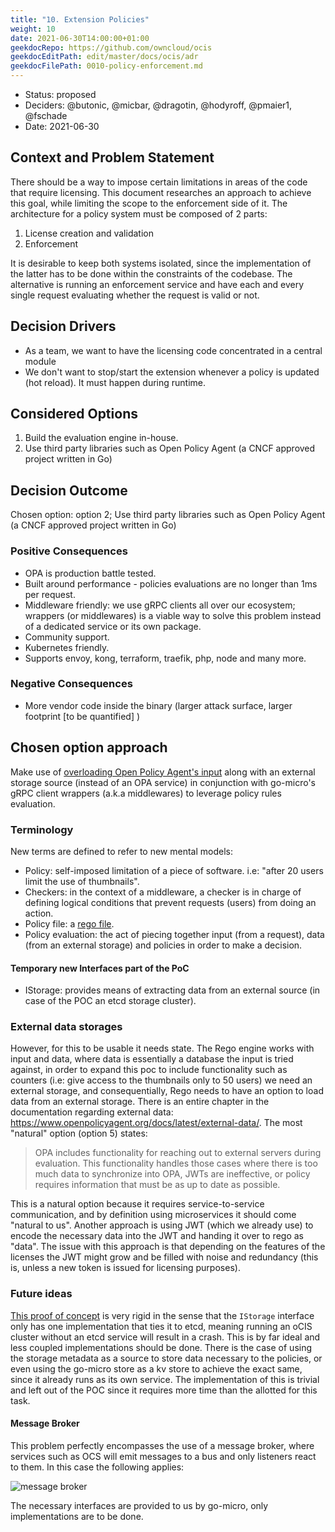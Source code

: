 ```yaml
---
title: "10. Extension Policies"
weight: 10
date: 2021-06-30T14:00:00+01:00
geekdocRepo: https://github.com/owncloud/ocis
geekdocEditPath: edit/master/docs/ocis/adr
geekdocFilePath: 0010-policy-enforcement.md
---
```


* Status: proposed
* Deciders: @butonic, @micbar, @dragotin, @hodyroff, @pmaier1, @fschade
* Date: 2021-06-30

## Context and Problem Statement

There should be a way to impose certain limitations in areas of the code that require licensing. This document researches an approach to achieve this goal, while limiting the scope to the enforcement side of it. The architecture for a policy system must be composed of 2 parts:

1. License creation and validation
2. Enforcement

It is desirable to keep both systems isolated, since the implementation of the latter has to be done within the constraints of the codebase. The alternative is running an enforcement service and have each and every single request evaluating whether the request is valid or not.

## Decision Drivers

- As a team, we want to have the licensing code concentrated in a central module
- We don't want to stop/start the extension whenever a policy is updated (hot reload). It must happen during runtime.

## Considered Options

1. Build the evaluation engine in-house.
2. Use third party libraries such as Open Policy Agent (a CNCF approved project written in Go)

## Decision Outcome

Chosen option: option 2; Use third party libraries such as Open Policy Agent (a CNCF approved project written in Go)

### Positive Consequences

- OPA is production battle tested.
- Built around performance - policies evaluations are no longer than 1ms per request.
- Middleware friendly: we use gRPC clients all over our ecosystem; wrappers (or middlewares) is a viable way to solve this problem instead of a dedicated service or its own package.
- Community support.
- Kubernetes friendly.
- Supports envoy, kong, terraform, traefik, php, node and many more.

### Negative Consequences

- More vendor code inside the binary (larger attack surface, larger footprint [to be quantified] )

## Chosen option approach

Make use of [overloading Open Policy Agent's input](https://www.openpolicyagent.org/docs/latest/external-data/#option-2-overload-input) along with an external storage source (instead of an OPA service) in conjunction with go-micro's gRPC client wrappers (a.k.a middlewares) to leverage policy rules evaluation.

### Terminology

New terms are defined to refer to new mental models:

- Policy: self-imposed limitation of a piece of software. i.e: "after 20 users limit the use of thumbnails".
- Checkers: in the context of a middleware, a checker is in charge of defining logical conditions that prevent requests (users) from doing an action.
- Policy file: a [rego file](https://www.openpolicyagent.org/docs/latest/policy-language/).
- Policy evaluation: the act of piecing together input (from a request), data (from an external storage) and policies in order to make a decision.

#### Temporary new Interfaces part of the PoC

- IStorage: provides means of extracting data from an external source (in case of the POC an etcd storage cluster).

### External data storages

However, for this to be usable it needs state. The Rego engine works with input and data, where data is essentially a database the input is tried against, in order to expand this poc to include functionality such as counters (i.e: give access to the thumbnails only to 50 users) we need an external storage, and consequentially, Rego needs to have an option to load data from an external storage. There is an entire chapter in the documentation regarding external data: https://www.openpolicyagent.org/docs/latest/external-data/. The most "natural" option (option 5) states:

> OPA includes functionality for reaching out to external servers during evaluation. This functionality handles those cases where there is too much data to synchronize into OPA, JWTs are ineffective, or policy requires information that must be as up to date as possible.

This is a natural option because it requires service-to-service communication, and by definition using microservices it should come "natural to us". Another approach is using JWT (which we already use) to encode the necessary data into the JWT and handing it over to rego as "data". The issue with this approach is that depending on the features of the licenses the JWT might grow and be filled with noise and redundancy (this is, unless a new token is issued for licensing purposes).

### Future ideas

[This proof of concept](https://github.com/owncloud/ocis/pull/2236) is very rigid in the sense that the `IStorage` interface only has one implementation that ties it to etcd, meaning running an oCIS cluster without an etcd service will result in a crash. This is by far ideal and less coupled implementations should be done. There is the case of using the storage metadata as a source to store data necessary to the policies, or even using the go-micro store as a kv store to achieve the exact same, since it already runs as its own service. The implementation of this is trivial and left out of the POC since it requires more time than the allotted for this task.

#### Message Broker

This problem perfectly encompasses the use of a message broker, where services such as OCS will emit messages to a bus and only listeners react to them. In this case the following applies:

![message broker](https://i.imgur.com/sa1pANQ.jpg)

The necessary interfaces are provided to us by go-micro, only implementations are to be done.
